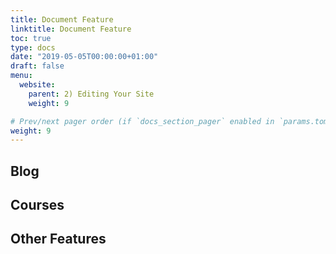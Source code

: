 ```yaml
---
title: Document Feature
linktitle: Document Feature
toc: true
type: docs
date: "2019-05-05T00:00:00+01:00"
draft: false
menu:
  website:
    parent: 2) Editing Your Site
    weight: 9

# Prev/next pager order (if `docs_section_pager` enabled in `params.toml`)
weight: 9
---
```


## Blog

## Courses

## Other Features

